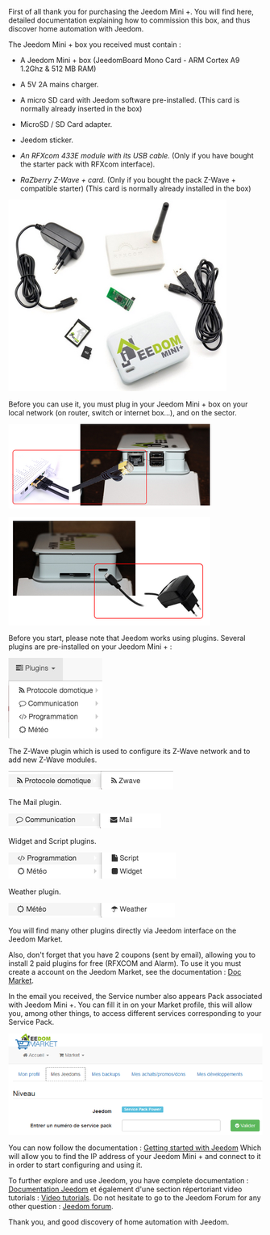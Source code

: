 First of all thank you for purchasing the Jeedom Mini +. You will find here,
detailed documentation explaining how to commission this
box, and thus discover home automation with Jeedom.

The Jeedom Mini + box you received must contain :

-   A Jeedom Mini + box (JeedomBoard Mono Card - ARM Cortex A9 1.2Ghz
    & 512 MB RAM)

-   A 5V 2A mains charger.

-   A micro SD card with Jeedom software pre-installed. (This
    card is normally already inserted in the box)

-   MicroSD / SD Card adapter.

-   Jeedom sticker.

-   *An RFXcom 433E module with its USB cable.* (Only if you have
    bought the starter pack with RFXcom interface).

-   *RaZberry Z-Wave + card.* (Only if you bought the pack
    Z-Wave + compatible starter) (This card is normally already
    installed in the box)

![mini.demarrage01](images/mini.demarrage01.png)

Before you can use it, you must plug in your Jeedom Mini + box
on your local network (on router, switch or internet box…), and
on the sector.

![mini.demarrage02](images/mini.demarrage02.png)

![mini.demarrage03](images/mini.demarrage03.png)

Before you start, please note that Jeedom works using
plugins. Several plugins are pre-installed on your Jeedom Mini + :

![mini.demarrage04](images/mini.demarrage04.png)

The Z-Wave plugin which is used to configure its Z-Wave network and to add
new Z-Wave modules.

![mini.demarrage05](images/mini.demarrage05.png)

The Mail plugin.

![mini.demarrage06](images/mini.demarrage06.png)

Widget and Script plugins.

![mini.demarrage07](images/mini.demarrage07.png)

Weather plugin.

![mini.demarrage08](images/mini.demarrage08.png)

You will find many other plugins directly via
Jeedom interface on the Jeedom Market.

Also, don't forget that you have 2 coupons
(sent by email), allowing you to install 2 paid plugins
for free (RFXCOM and Alarm). To use it you must create a
account on the Jeedom Market, see the documentation : [Doc
Market](https://doc.jeedom.com/en_US/premiers-pas/index).

In the email you received, the Service number also appears
Pack associated with Jeedom Mini +. You can fill it in on your
Market profile, this will allow you, among other things, to access
different services corresponding to your Service Pack.

![mini.demarrage09](images/mini.demarrage09.png)

You can now follow the documentation : [Getting started with
Jeedom](https://doc.jeedom.com/en_US/premiers-pas/index)
Which will allow you to find the IP address of your Jeedom Mini + and
connect to it in order to start configuring and using it.

To further explore and use Jeedom, you have
complete documentation : [Documentation
Jeedom](https://jeedom.fr/doc) et également d'une section répertoriant
video tutorials : [Video tutorials](https://doc.jeedom.com/en_US/presentation/index#tocAnchor-1-3).
Do not hesitate to go to the Jeedom Forum for any other
question : [Jeedom forum](https://www.jeedom.com/forum/).

Thank you, and good discovery of home automation with Jeedom.
